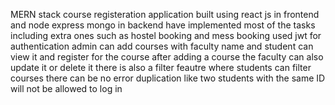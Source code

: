 MERN stack course registeration application built using react js in frontend and node express mongo in backend
have implemented most of the tasks including extra ones such as hostel booking and mess booking
used jwt for authentication
admin can add courses with faculty name and student can view it and register for the course after adding a course the faculty can also update it or delete it 
there is also a filter feautre where students can filter courses
there can be no error duplication like two students with the same ID will not be allowed to log in
